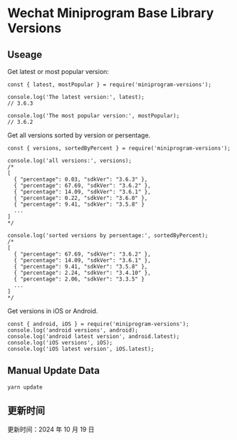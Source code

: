 
# Wechat Miniprogram Base Library Versions

## Useage

Get latest or most popular version:

```;
const { latest, mostPopular } = require('miniprogram-versions');

console.log('The latest version:', latest);
// 3.6.3

console.log('The most popular version:', mostPopular);
// 3.6.2

```

Get all versions sorted by version or persentage.

```
const { versions, sortedByPercent } = require('miniprogram-versions');

console.log('all versions:', versions);
/*
[
  { "percentage": 0.03, "sdkVer": "3.6.3" },
  { "percentage": 67.69, "sdkVer": "3.6.2" },
  { "percentage": 14.09, "sdkVer": "3.6.1" },
  { "percentage": 0.22, "sdkVer": "3.6.0" },
  { "percentage": 9.41, "sdkVer": "3.5.8" }
  ...
]
*/

console.log('sorted versions by persentage:', sortedByPercent);
/*
[
  { "percentage": 67.69, "sdkVer": "3.6.2" },
  { "percentage": 14.09, "sdkVer": "3.6.1" },
  { "percentage": 9.41, "sdkVer": "3.5.8" },
  { "percentage": 2.24, "sdkVer": "3.4.10" },
  { "percentage": 2.06, "sdkVer": "3.3.5" }
  ...
]
*/
```

Get versions in iOS or Android.

```
const { android, iOS } = require('miniprogram-versions');
console.log('android versions', android);
console.log('android latest version', android.latest);
console.log('iOS versions', iOS);
console.log('iOS latest version', iOS.latest);
```

## Manual Update Data

```
yarn update
```

## 更新时间

更新时间：2024 年 10 月 19 日
